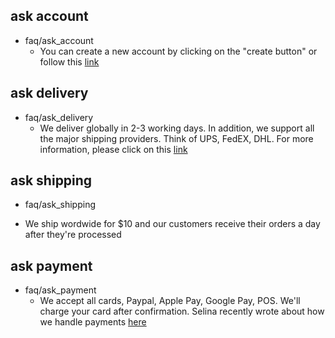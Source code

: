 ## ask account
* faq/ask_account
  -  You can create a new account by clicking on the "create button" or follow this [link](https://account.test.com)

## ask delivery
* faq/ask_delivery
  - We deliver globally in 2-3 working days. In addition, we support all the major shipping providers. Think of UPS, FedEX, DHL. For more information, please click on this [link](https://somelink.com)

## ask shipping
* faq/ask_shipping
 - We ship wordwide for $10 and our customers receive their orders a day after they're processed

## ask payment
* faq/ask_payment
  - We accept all cards, Paypal, Apple Pay, Google Pay, POS. We'll charge your card after confirmation.
  Selina recently wrote about how we handle payments [here](https://somelinks.com)
